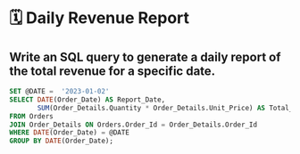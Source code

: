 # 🗓️ Daily Revenue Report
## Write an SQL query to generate a daily report of the total revenue for a specific date.

```sql
SET @DATE =  '2023-01-02'
SELECT DATE(Order_Date) AS Report_Date, 
       SUM(Order_Details.Quantity * Order_Details.Unit_Price) AS Total_Revenue
FROM Orders
JOIN Order_Details ON Orders.Order_Id = Order_Details.Order_Id
WHERE DATE(Order_Date) = @DATE
GROUP BY DATE(Order_Date);

```
